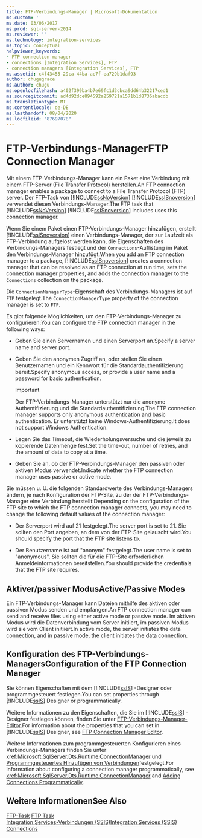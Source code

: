 ```yaml
---
title: FTP-Verbindungs-Manager | Microsoft-Dokumentation
ms.custom: ''
ms.date: 03/06/2017
ms.prod: sql-server-2014
ms.reviewer: ''
ms.technology: integration-services
ms.topic: conceptual
helpviewer_keywords:
- FTP connection manager
- connections [Integration Services], FTP
- connection managers [Integration Services], FTP
ms.assetid: c4f43455-29ca-44ba-ac7f-ea729b1daf93
author: chugugrace
ms.author: chugu
ms.openlocfilehash: a402f399ba4b7e69fc1d3cbca9dd64b32217ced1
ms.sourcegitcommit: ad4d92dce894592a259721a1571b1d8736abacdb
ms.translationtype: MT
ms.contentlocale: de-DE
ms.lasthandoff: 08/04/2020
ms.locfileid: "87697078"
---
```

# <a name="ftp-connection-manager"></a><span data-ttu-id="9269e-102">FTP-Verbindungs-Manager</span><span class="sxs-lookup"><span data-stu-id="9269e-102">FTP Connection Manager</span></span>
  <span data-ttu-id="9269e-103">Mit einem FTP-Verbindungs-Manager kann ein Paket eine Verbindung mit einem FTP-Server (File Transfer Protocol) herstellen.</span><span class="sxs-lookup"><span data-stu-id="9269e-103">An FTP connection manager enables a package to connect to a File Transfer Protocol (FTP) server.</span></span> <span data-ttu-id="9269e-104">Der FTP-Task von [!INCLUDE[ssNoVersion](../../includes/ssnoversion-md.md)] [!INCLUDE[ssISnoversion](../../includes/ssisnoversion-md.md)] verwendet diesen Verbindungs-Manager.</span><span class="sxs-lookup"><span data-stu-id="9269e-104">The FTP task that [!INCLUDE[ssNoVersion](../../includes/ssnoversion-md.md)] [!INCLUDE[ssISnoversion](../../includes/ssisnoversion-md.md)] includes uses this connection manager.</span></span>  
  
 <span data-ttu-id="9269e-105">Wenn Sie einem Paket einen FTP-Verbindungs-Manager hinzufügen, erstellt [!INCLUDE[ssISnoversion](../../includes/ssisnoversion-md.md)] einen Verbindungs-Manager, der zur Laufzeit als FTP-Verbindung aufgelöst werden kann, die Eigenschaften des Verbindungs-Managers festlegt und der `Connections`-Auflistung im Paket den Verbindungs-Manager hinzufügt.</span><span class="sxs-lookup"><span data-stu-id="9269e-105">When you add an FTP connection manager to a package, [!INCLUDE[ssISnoversion](../../includes/ssisnoversion-md.md)] creates a connection manager that can be resolved as an FTP connection at run time, sets the connection manager properties, and adds the connection manager to the `Connections` collection on the package.</span></span>  
  
 <span data-ttu-id="9269e-106">Die `ConnectionManagerType`-Eigenschaft des Verbindungs-Managers ist auf `FTP` festgelegt.</span><span class="sxs-lookup"><span data-stu-id="9269e-106">The `ConnectionManagerType` property of the connection manager is set to `FTP`.</span></span>  
  
 <span data-ttu-id="9269e-107">Es gibt folgende Möglichkeiten, um den FTP-Verbindungs-Manager zu konfigurieren:</span><span class="sxs-lookup"><span data-stu-id="9269e-107">You can configure the FTP connection manager in the following ways:</span></span>  
  
-   <span data-ttu-id="9269e-108">Geben Sie einen Servernamen und einen Serverport an.</span><span class="sxs-lookup"><span data-stu-id="9269e-108">Specify a server name and server port.</span></span>  
  
-   <span data-ttu-id="9269e-109">Geben Sie den anonymen Zugriff an, oder stellen Sie einen Benutzernamen und ein Kennwort für die Standardauthentifizierung bereit.</span><span class="sxs-lookup"><span data-stu-id="9269e-109">Specify anonymous access, or provide a user name and a password for basic authentication.</span></span>  
  
    > [!IMPORTANT]  
    >  <span data-ttu-id="9269e-110">Der FTP-Verbindungs-Manager unterstützt nur die anonyme Authentifizierung und die Standardauthentifizierung.</span><span class="sxs-lookup"><span data-stu-id="9269e-110">The FTP connection manager supports only anonymous authentication and basic authentication.</span></span> <span data-ttu-id="9269e-111">Er unterstützt keine Windows-Authentifizierung.</span><span class="sxs-lookup"><span data-stu-id="9269e-111">It does not support Windows Authentication.</span></span>  
  
-   <span data-ttu-id="9269e-112">Legen Sie das Timeout, die Wiederholungsversuche und die jeweils zu kopierende Datenmenge fest.</span><span class="sxs-lookup"><span data-stu-id="9269e-112">Set the time-out, number of retries, and the amount of data to copy at a time.</span></span>  
  
-   <span data-ttu-id="9269e-113">Geben Sie an, ob der FTP-Verbindungs-Manager den passiven oder aktiven Modus verwendet.</span><span class="sxs-lookup"><span data-stu-id="9269e-113">Indicate whether the FTP connection manager uses passive or active mode.</span></span>  
  
 <span data-ttu-id="9269e-114">Sie müssen u. U. die folgenden Standardwerte des Verbindungs-Managers ändern, je nach Konfiguration der FTP-Site, zu der der FTP-Verbindungs-Manager eine Verbindung herstellt:</span><span class="sxs-lookup"><span data-stu-id="9269e-114">Depending on the configuration of the FTP site to which the FTP connection manager connects, you may need to change the following default values of the connection manager:</span></span>  
  
-   <span data-ttu-id="9269e-115">Der Serverport wird auf 21 festgelegt.</span><span class="sxs-lookup"><span data-stu-id="9269e-115">The server port is set to 21.</span></span> <span data-ttu-id="9269e-116">Sie sollten den Port angeben, an dem von der FTP-Site gelauscht wird.</span><span class="sxs-lookup"><span data-stu-id="9269e-116">You should specify the port that the FTP site listens to.</span></span>  
  
-   <span data-ttu-id="9269e-117">Der Benutzername ist auf "anonym" festgelegt.</span><span class="sxs-lookup"><span data-stu-id="9269e-117">The user name is set to "anonymous".</span></span> <span data-ttu-id="9269e-118">Sie sollten die für die FTP-Site erforderlichen Anmeldeinformationen bereitstellen.</span><span class="sxs-lookup"><span data-stu-id="9269e-118">You should provide the credentials that the FTP site requires.</span></span>  
  
## <a name="activepassive-modes"></a><span data-ttu-id="9269e-119">Aktiver/passiver Modus</span><span class="sxs-lookup"><span data-stu-id="9269e-119">Active/Passive Modes</span></span>  
 <span data-ttu-id="9269e-120">Ein FTP-Verbindungs-Manager kann Dateien mithilfe des aktiven oder passiven Modus senden und empfangen.</span><span class="sxs-lookup"><span data-stu-id="9269e-120">An FTP connection manager can send and receive files using either active mode or passive mode.</span></span> <span data-ttu-id="9269e-121">Im aktiven Modus wird die Datenverbindung vom Server initiiert, im passiven Modus wird sie vom Client initiiert.</span><span class="sxs-lookup"><span data-stu-id="9269e-121">In active mode, the server initiates the data connection, and in passive mode, the client initiates the data connection.</span></span>  
  
## <a name="configuration-of-the-ftp-connection-manager"></a><span data-ttu-id="9269e-122">Konfiguration des FTP-Verbindungs-Managers</span><span class="sxs-lookup"><span data-stu-id="9269e-122">Configuration of the FTP Connection Manager</span></span>  
 <span data-ttu-id="9269e-123">Sie können Eigenschaften mit dem [!INCLUDE[ssIS](../../includes/ssis-md.md)] -Designer oder programmgesteuert festlegen.</span><span class="sxs-lookup"><span data-stu-id="9269e-123">You can set properties through [!INCLUDE[ssIS](../../includes/ssis-md.md)] Designer or programmatically.</span></span>  
  
 <span data-ttu-id="9269e-124">Weitere Informationen zu den Eigenschaften, die Sie im [!INCLUDE[ssIS](../../includes/ssis-md.md)] -Designer festlegen können, finden Sie unter [FTP-Verbindungs-Manager-Editor](../ftp-connection-manager-editor.md).</span><span class="sxs-lookup"><span data-stu-id="9269e-124">For information about the properties that you can set in [!INCLUDE[ssIS](../../includes/ssis-md.md)] Designer, see [FTP Connection Manager Editor](../ftp-connection-manager-editor.md).</span></span>  
  
 <span data-ttu-id="9269e-125">Weitere Informationen zum programmgesteuerten Konfigurieren eines Verbindungs-Managers finden Sie unter <xref:Microsoft.SqlServer.Dts.Runtime.ConnectionManager> und [Programmgesteuertes Hinzufügen von Verbindungen](../building-packages-programmatically/adding-connections-programmatically.md)festgelegt.</span><span class="sxs-lookup"><span data-stu-id="9269e-125">For information about configuring a connection manager programmatically, see <xref:Microsoft.SqlServer.Dts.Runtime.ConnectionManager> and [Adding Connections Programmatically](../building-packages-programmatically/adding-connections-programmatically.md).</span></span>  
  
## <a name="see-also"></a><span data-ttu-id="9269e-126">Weitere Informationen</span><span class="sxs-lookup"><span data-stu-id="9269e-126">See Also</span></span>  
 <span data-ttu-id="9269e-127">[FTP-Task](../control-flow/ftp-task.md) </span><span class="sxs-lookup"><span data-stu-id="9269e-127">[FTP Task](../control-flow/ftp-task.md) </span></span>  
 [<span data-ttu-id="9269e-128">Integration Services-Verbindungen &#40;SSIS&#41;</span><span class="sxs-lookup"><span data-stu-id="9269e-128">Integration Services &#40;SSIS&#41; Connections</span></span>](integration-services-ssis-connections.md)  
  
  
